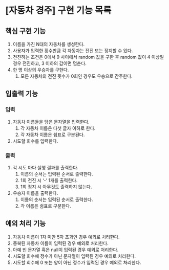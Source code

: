 # [자동차 경주] 구현 기능 목록

## 핵심 구현 기능

1. 이름을 가진 N대의 자동차를 생성한다.
2. 사용자가 입력한 횟수만큼 각 자동차는 전진 또는 정지할 수 있다.
3. 전진하는 조건은 0에서 9 사이에서 random 값을 구한 후 random 값이 4 이상일 경우 전진하고, 3 이하의 값이면 멈춘다.
4. 한 명 이상의 우승자를 구한다.
    1. 모든 자동차의 전진 횟수가 0회인 경우도 우승으로 간주한다.

## 입출력 기능

### 입력

1. 자동차 이름들을 담은 문자열을 입력한다.
    1. 각 자동차 이름은 다섯 글자 이하로 한다.
    2. 각 자동차 이름은 쉼표로 구분된다.
2. 시도할 회수를 입력한다.

### 출력

1. 각 시도 마다 실행 결과를 출력한다.
    1. 이름의 순서는 입력된 순서로 출력한다.
    2. 1회 전진 시 ‘-’ 1개를 출력한다.
    3. 1회 정지 시 아무것도 출력하지 않는다.
2. 우승자 이름을 출력한다.
    1. 이름의 순서는 입력된 순서로 출력한다.
    2. 각 이름은 쉼표로 구분한다.

## 예외 처리 기능

1. 자동차 이름이 1자 미만 5자 초과인 경우 예외로 처리한다.
2. 중복된 자동차 이름이 입력된 경우 예외로 처리한다.
3. 아예 빈 문자열 혹은 null이 입력된 경우 예외로 처리한다.
4. 시도할 회수에 정수가 아닌 문자열이 입력된 경우 예외로 처리한다.
5. 시도할 회수에 0 또는 양이 아닌 정수가 입력된 경우 예외로 처리한다.